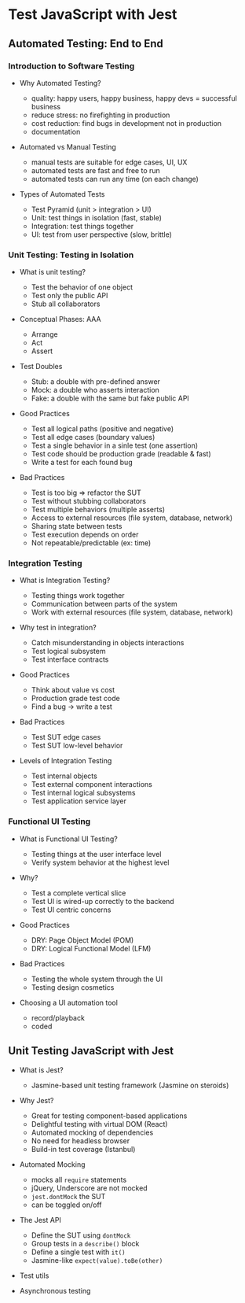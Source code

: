 # Test JavaScript with Jest

## Automated Testing: End to End

### Introduction to Software Testing

* Why Automated Testing?
    * quality: happy users, happy business, happy devs = successful business
    * reduce stress: no firefighting in production
    * cost reduction: find bugs in development not in production
    * documentation

* Automated vs Manual Testing
    * manual tests are suitable for edge cases, UI, UX
    * automated tests are fast and free to run
    * automated tests can run any time (on each change)

* Types of Automated Tests
    * Test Pyramid (unit > integration > UI)
    * Unit: test things in isolation (fast, stable)
    * Integration: test things together
    * UI: test from user perspective (slow, brittle)

### Unit Testing: Testing in Isolation

* What is unit testing?
    * Test the behavior of one object
    * Test only the public API
    * Stub all collaborators

* Conceptual Phases: AAA
    * Arrange
    * Act
    * Assert

* Test Doubles
    * Stub: a double with pre-defined answer
    * Mock: a double who asserts interaction
    * Fake: a double with the same but fake public API

* Good Practices
    * Test all logical paths (positive and negative)
    * Test all edge cases (boundary values)
    * Test a single behavior in a sinle test (one assertion)
    * Test code should be production grade (readable & fast)
    * Write a test for each found bug

* Bad Practices
    * Test is too big => refactor the SUT
    * Test without stubbing collaborators
    * Test multiple behaviors (multiple asserts)
    * Access to external resources (file system, database, network)
    * Sharing state between tests
    * Test execution depends on order
    * Not repeatable/predictable (ex: time)

### Integration Testing

* What is Integration Testing?
    * Testing things work together
    * Communication between parts of the system
    * Work with external resources (file system, database, network)

* Why test in integration?
    * Catch misunderstanding in objects interactions
    * Test logical subsystem
    * Test interface contracts

* Good Practices
    * Think about value vs cost
    * Production grade test code
    * Find a bug -> write a test

* Bad Practices
    * Test SUT edge cases
    * Test SUT low-level behavior

* Levels of Integration Testing
    * Test internal objects
    * Test external component interactions
    * Test internal logical subsystems
    * Test application service layer

### Functional UI Testing

* What is Functional UI Testing?
    * Testing things at the user interface level
    * Verify system behavior at the highest level

* Why?
    * Test a complete vertical slice
    * Test UI is wired-up correctly to the backend
    * Test UI centric concerns

* Good Practices
    * DRY: Page Object Model (POM)
    * DRY: Logical Functional Model (LFM)

* Bad Practices
    * Testing the whole system through the UI
    * Testing design cosmetics

* Choosing a UI automation tool
    * record/playback
    * coded

## Unit Testing JavaScript with Jest

* What is Jest?
   * Jasmine-based unit testing framework (Jasmine on steroids)

* Why Jest?
   * Great for testing component-based applications
   * Delightful testing with virtual DOM (React)
   * Automated mocking of dependencies
   * No need for headless browser
   * Build-in test coverage (Istanbul)

* Automated Mocking
    * mocks all `require` statements
    * jQuery, Underscore are not mocked
    * `jest.dontMock` the SUT
    * can be toggled on/off

* The Jest API
    * Define the SUT using `dontMock`
    * Group tests in a `describe()` block
    * Define a single test with `it()`
    * Jasmine-like `expect(value).toBe(other)`

* Test utils

* Asynchronous testing
